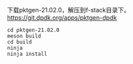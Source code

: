 下载pktgen-21.02.0，解压到f-stack目录下。 https://git.dpdk.org/apps/pktgen-dpdk
```
cd pktgen-21.02.0
meson build
cd build
ninja
ninja install
```
